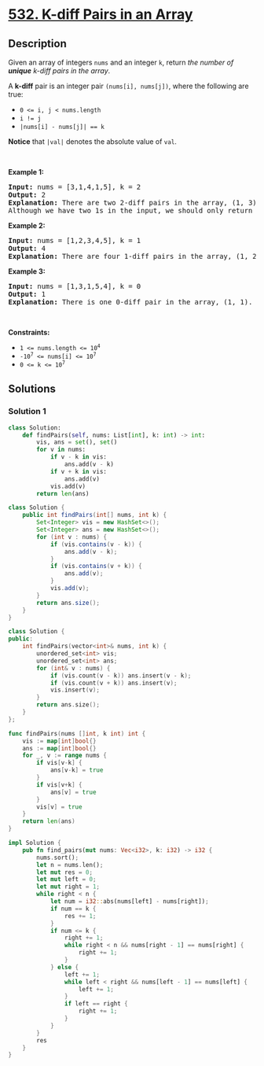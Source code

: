 # [532. K-diff Pairs in an Array](https://leetcode.com/problems/k-diff-pairs-in-an-array)


## Description

<p>Given an array of integers <code>nums</code> and an integer <code>k</code>, return <em>the number of <b>unique</b> k-diff pairs in the array</em>.</p>

<p>A <strong>k-diff</strong> pair is an integer pair <code>(nums[i], nums[j])</code>, where the following are true:</p>

<ul>
	<li><code>0 &lt;= i, j &lt; nums.length</code></li>
	<li><code>i != j</code></li>
	<li><code>|nums[i] - nums[j]| == k</code></li>
</ul>

<p><strong>Notice</strong> that <code>|val|</code> denotes the absolute value of <code>val</code>.</p>

<p>&nbsp;</p>
<p><strong class="example">Example 1:</strong></p>

<pre>
<strong>Input:</strong> nums = [3,1,4,1,5], k = 2
<strong>Output:</strong> 2
<strong>Explanation:</strong> There are two 2-diff pairs in the array, (1, 3) and (3, 5).
Although we have two 1s in the input, we should only return the number of <strong>unique</strong> pairs.
</pre>

<p><strong class="example">Example 2:</strong></p>

<pre>
<strong>Input:</strong> nums = [1,2,3,4,5], k = 1
<strong>Output:</strong> 4
<strong>Explanation:</strong> There are four 1-diff pairs in the array, (1, 2), (2, 3), (3, 4) and (4, 5).
</pre>

<p><strong class="example">Example 3:</strong></p>

<pre>
<strong>Input:</strong> nums = [1,3,1,5,4], k = 0
<strong>Output:</strong> 1
<strong>Explanation:</strong> There is one 0-diff pair in the array, (1, 1).
</pre>

<p>&nbsp;</p>
<p><strong>Constraints:</strong></p>

<ul>
	<li><code>1 &lt;= nums.length &lt;= 10<sup>4</sup></code></li>
	<li><code>-10<sup>7</sup> &lt;= nums[i] &lt;= 10<sup>7</sup></code></li>
	<li><code>0 &lt;= k &lt;= 10<sup>7</sup></code></li>
</ul>

## Solutions

### Solution 1

<!-- tabs:start -->

```python
class Solution:
    def findPairs(self, nums: List[int], k: int) -> int:
        vis, ans = set(), set()
        for v in nums:
            if v - k in vis:
                ans.add(v - k)
            if v + k in vis:
                ans.add(v)
            vis.add(v)
        return len(ans)
```

```java
class Solution {
    public int findPairs(int[] nums, int k) {
        Set<Integer> vis = new HashSet<>();
        Set<Integer> ans = new HashSet<>();
        for (int v : nums) {
            if (vis.contains(v - k)) {
                ans.add(v - k);
            }
            if (vis.contains(v + k)) {
                ans.add(v);
            }
            vis.add(v);
        }
        return ans.size();
    }
}
```

```cpp
class Solution {
public:
    int findPairs(vector<int>& nums, int k) {
        unordered_set<int> vis;
        unordered_set<int> ans;
        for (int& v : nums) {
            if (vis.count(v - k)) ans.insert(v - k);
            if (vis.count(v + k)) ans.insert(v);
            vis.insert(v);
        }
        return ans.size();
    }
};
```

```go
func findPairs(nums []int, k int) int {
	vis := map[int]bool{}
	ans := map[int]bool{}
	for _, v := range nums {
		if vis[v-k] {
			ans[v-k] = true
		}
		if vis[v+k] {
			ans[v] = true
		}
		vis[v] = true
	}
	return len(ans)
}
```

```rust
impl Solution {
    pub fn find_pairs(mut nums: Vec<i32>, k: i32) -> i32 {
        nums.sort();
        let n = nums.len();
        let mut res = 0;
        let mut left = 0;
        let mut right = 1;
        while right < n {
            let num = i32::abs(nums[left] - nums[right]);
            if num == k {
                res += 1;
            }
            if num <= k {
                right += 1;
                while right < n && nums[right - 1] == nums[right] {
                    right += 1;
                }
            } else {
                left += 1;
                while left < right && nums[left - 1] == nums[left] {
                    left += 1;
                }
                if left == right {
                    right += 1;
                }
            }
        }
        res
    }
}
```

<!-- tabs:end -->

<!-- end -->

